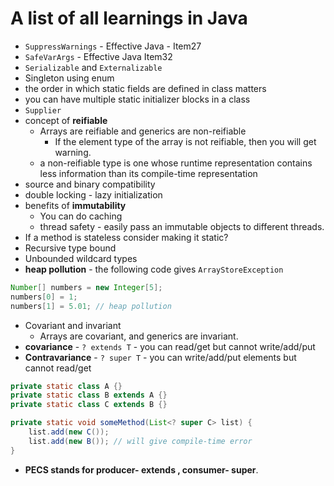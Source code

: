 # A list of all learnings in Java

* `SuppressWarnings` - Effective Java - Item27
* `SafeVarArgs` - Effective Java Item32
* `Serializable` and `Externalizable`
* Singleton using enum
* the order in which static fields are defined in class matters
* you can have multiple static initializer blocks in a class
* `Supplier`
* concept of **reifiable**
  * Arrays are reifiable and generics are non-reifiable
    * If the element type of the array is not reifiable, then you will get warning.
  * a non-reifiable type is one whose runtime representation contains less information than its compile-time representation
* source and binary compatibility
* double locking - lazy initialization
* benefits of **immutability**
  * You can do caching
  * thread safety - easily pass an immutable objects to different threads.
* If a method is stateless consider making it static?
* Recursive type bound
* Unbounded wildcard types
* **heap pollution** - the following code gives `ArrayStoreException`

```java
Number[] numbers = new Integer[5];
numbers[0] = 1;
numbers[1] = 5.01; // heap pollution
```

* Covariant and invariant
  * Arrays are covariant, and generics are invariant.
* **covariance** - `? extends T` - you can read/get but cannot write/add/put
* **Contravariance** - `? super T` - you can write/add/put elements but cannot read/get

```java
private static class A {}
private static class B extends A {}
private static class C extends B {}

private static void someMethod(List<? super C> list) {
    list.add(new C());
    list.add(new B()); // will give compile-time error
}
```

* **PECS stands for producer- extends , consumer- super**.